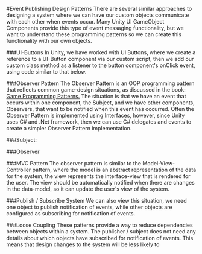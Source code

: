 #Event Publishing Design Patterns
There are several similar approaches to designing a system where we can have our custom objects communicate with each other when events occur. Many Unity UI GameObject Components provide this type of event messaging functionality, but we want to understand these programming patterns so we can create this functionality with our own objects.

###UI-Buttons
In Unity, we have worked with UI Buttons, where we create a reference to a UI-Button component via our custom script, then we add our custom class method as a listener to the button component's onClick event, using code similar to that below.

###Observer Pattern
The Observer Pattern is an OOP programming pattern that reflects common game-design situations, as discussed in the book: [Game Programming Patterns.](http://gameprogrammingpatterns.com/observer.html)  The situation is that we have an event that occurs within one component, the Subject, and we have other components, Observers, that want to be notified when this event has occurred.  Often the Observer Pattern is implemented using Interfaces, however, since Unity uses C# and .Net framework, then we can use C# delegates and events to create a simpler Observer Pattern implementation.

###Subject:


###Observer

###MVC Pattern
The observer pattern is similar to the Model-View-Controller pattern, where the model is an abstract representation of the data for the system, the view  represents the interface-view that is rendered for the user.  The view should be automatically notified when there are changes in the data-model, so it can update the user's view of the system.  

###Publish / Subscribe System
We can also view this situation, we need one object to publish notification of events, while other objects are configured as subscribing for notification of events.  

###Loose Coupling
These patterns provide a way to reduce dependencies between objects within a system.  The publisher / subject does not need any details about which objects have subscribed for notification of events.  This means that design changes to the system will be less likely to 




